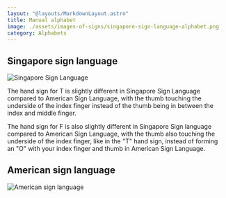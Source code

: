 ```yaml
---
layout: "@layouts/MarkdownLayout.astro"
title: Manual alphabet
image: ./assets/images-of-signs/singapore-sign-language-alphabet.png
category: Alphabets
---
```


## Singapore sign language

![Singapore Sign Language](@signs/singapore-sign-language-alphabet.png)

The hand sign for T is slightly different in Singapore Sign Language
compared to American Sign Language,
with the thumb touching the underside of the index finger
instead of the thumb being in between the index and middle finger.

The hand sign for F is also slightly different in Singapore Sign language
compared to American Sign Language,
with the thumb also touching the underside of the index finger,
like in the "T" hand sign, instead of forming an "O"
with your index finger and thumb in American Sign Language.

## American sign language

![American sign language](@signs/american-sign-language-alphabet.jpg)
